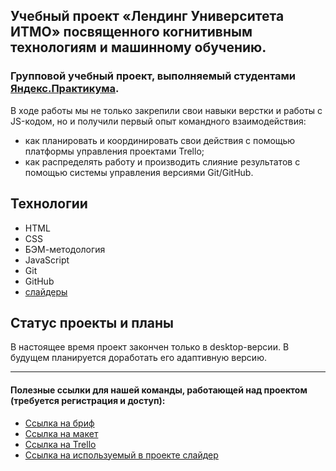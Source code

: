 ## Учебный проект «Лендинг Университета ИТМО» посвященного когнитивным технологиям и машинному обучению.

### Групповой учебный проект, выполняемый студентами [Яндекс.Практикума](https://practicum.yandex.ru). 

В ходе работы мы не только закрепили свои навыки верстки и работы с JS-кодом, но и получили первый опыт командного взаимодействия:
* как планировать и координировать свои действия с помощью платформы управления проектами Trello;
* как распределять работу и производить слияние результатов с помощью системы управления версиями Git/GitHub.

## Технологии

* HTML
* CSS
* БЭМ-методология
* JavaScript
* Git
* GitHub
* [слайдеры](https://swiperjs.com)

## Статус проекты и планы
В настоящее время проект закончен только в desktop-версии. В будущем планируется доработать его адаптивную версию.

---
#### Полезные ссылки для нашей команды, работающей над проектом (требуется регистрация и доступ):
- [Ссылка на бриф](https://www.notion.so/b983be8cdadf4d2ba4ab85756538bac7)
- [Ссылка на макет](https://www.figma.com/file/1V8lzi168fbxjb5cm5gVj0/PAGE-SG_ITMO?node-id=0%3A1)
- [Ссылка на Trello](https://trello.com/b/RunldoCv/html-css)
- [Ссылка на используемый в проекте слайдер](https://swiperjs.com)
